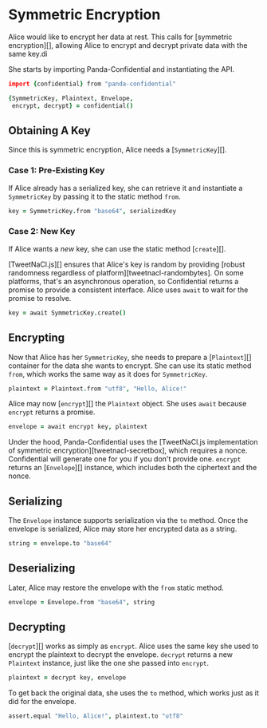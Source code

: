 # Symmetric Encryption

Alice would like to encrypt her data at rest. This calls for [symmetric encryption][], allowing Alice to encrypt and decrypt private data with the same key.di

She starts by importing Panda-Confidential and instantiating the API.

```coffeescript
import {confidential} from "panda-confidential"

{SymmetricKey, Plaintext, Envelope,
 encrypt, decrypt} = confidential()
```

## Obtaining A Key

Since this is symmetric encryption, Alice needs a [`SymmetricKey`][].

### Case 1: Pre-Existing Key

If Alice already has a serialized key, she can retrieve it and instantiate a `SymmetricKey` by passing it to the static method `from`.

```coffeescript
key = SymmetricKey.from "base64", serializedKey
```

### Case 2: New Key

If Alice wants a _new_ key, she can use the static method [`create`][].

[TweetNaCl.js][] ensures that Alice's key is random by providing [robust randomness regardless of platform][tweetnacl-randombytes]. On some platforms, that's an asynchronous operation, so Confidential returns a promise to provide a consistent interface. Alice uses `await` to wait for the promise to resolve.

```coffeescript
key = await SymmetricKey.create()
```

## Encrypting

Now that Alice has her `SymmetricKey`, she needs to prepare a [`Plaintext`][] container for the data she wants to encrypt. She can use its static method `from`, which works the same way as it does for `SymmetricKey`.

```coffeescript
plaintext = Plaintext.from "utf8", "Hello, Alice!"
```

Alice may now [`encrypt`][] the `Plaintext` object. She uses `await` because `encrypt` returns a promise.

```coffeescript
envelope = await encrypt key, plaintext
```

Under the hood, Panda-Confidential uses the [TweetNaCl.js implementation of symmetric encryption][tweetnacl-secretbox], which requires a nonce. Confidential will generate one for you if you don't provide one. `encrypt` returns an [`Envelope`][] instance, which includes both the ciphertext and the nonce.

## Serializing

The `Envelope` instance supports serialization via the `to` method. Once the envelope is serialized, Alice may store her encrypted data as a string.

```coffeescript
string = envelope.to "base64"
```

## Deserializing

Later, Alice may restore the envelope with the `from` static method.

```coffeescript
envelope = Envelope.from "base64", string
```

## Decrypting

[`decrypt`][] works as simply as `encrypt`. Alice uses the same key she used to encrypt the plaintext to decrypt the envelope. `decrypt` returns a new `Plaintext` instance, just like the one she passed into `encrypt`.

```coffeescript
plaintext = decrypt key, envelope
```

To get back the original data, she uses the `to` method, which works just as it did for the envelope.

```coffeescript
assert.equal "Hello, Alice!", plaintext.to "utf8"
```
